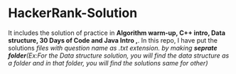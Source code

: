 # HackerRank-Solution
 It includes the solution of practice in <b> Algorithm warm-up, C++ intro, Data structure, 30 Days of Code and Java Intro ,</b>.
 In this repo, I have put the solutions <i>files with question name as .txt extension. by making <b>seprate folder</b>(Ex:For the Data structure solution, you will find the data structure as a folder and in that folder, you will find the solutions same for other)</i>
